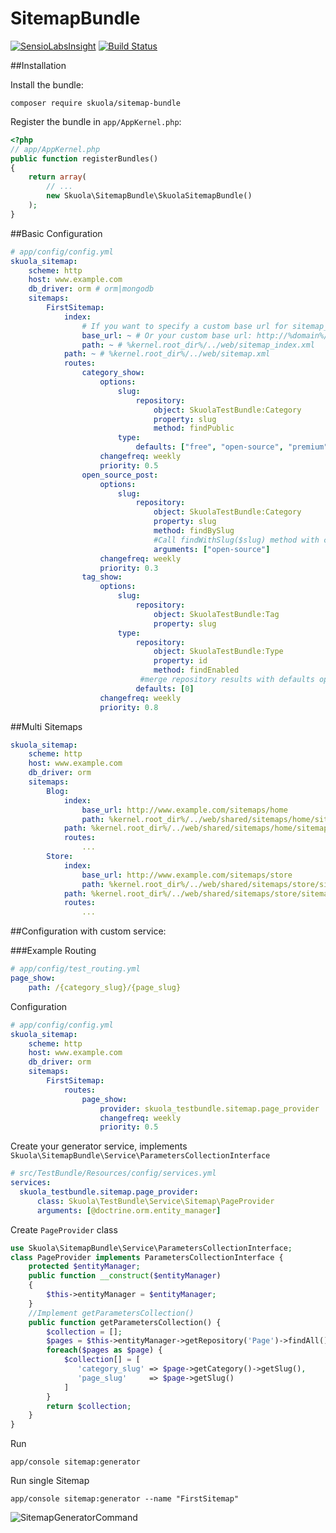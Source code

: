 # SitemapBundle
[![SensioLabsInsight](https://insight.sensiolabs.com/projects/e8e5c5e8-8536-4632-8528-796d99ed54fd/mini.png)](https://insight.sensiolabs.com/projects/e8e5c5e8-8536-4632-8528-796d99ed54fd)
[![Build Status](https://travis-ci.org/skuola/SitemapBundle.svg?branch=master)](https://travis-ci.org/skuola/SitemapBundle)

##Installation

Install the bundle:

    composer require skuola/sitemap-bundle

Register the bundle in `app/AppKernel.php`:

``` php
<?php
// app/AppKernel.php
public function registerBundles()
{
    return array(
        // ...
        new Skuola\SitemapBundle\SkuolaSitemapBundle()
    );
}
```

##Basic Configuration

``` yml
# app/config/config.yml
skuola_sitemap:
    scheme: http
    host: www.example.com
    db_driver: orm # orm|mongodb
    sitemaps:
        FirstSitemap:    
            index:
                # If you want to specify a custom base url for sitemap_index
                base_url: ~ # Or your custom base url: http://%domain%/sitemaps/home
                path: ~ # %kernel.root_dir%/../web/sitemap_index.xml
            path: ~ # %kernel.root_dir%/../web/sitemap.xml
            routes:
                category_show:
                    options:
                        slug:
                            repository:
                                object: SkuolaTestBundle:Category
                                property: slug
                                method: findPublic
                        type:
                            defaults: ["free", "open-source", "premium"]
                    changefreq: weekly
                    priority: 0.5
                open_source_post:
                    options:
                        slug:
                            repository:
                                object: SkuolaTestBundle:Category
                                property: slug
                                method: findBySlug
                                #Call findWithSlug($slug) method with custom arguments
                                arguments: ["open-source"]
                    changefreq: weekly
                    priority: 0.3
                tag_show:
                    options:
                        slug:
                            repository:
                                object: SkuolaTestBundle:Tag
                                property: slug
                        type:
                            repository:
                                object: SkuolaTestBundle:Type
                                property: id
                                method: findEnabled
                             #merge repository results with defaults options   
                            defaults: [0]
                    changefreq: weekly
                    priority: 0.8
```

##Multi Sitemaps

``` yml
skuola_sitemap:
    scheme: http
    host: www.example.com
    db_driver: orm
    sitemaps:
        Blog:
            index:
                base_url: http://www.example.com/sitemaps/home
                path: %kernel.root_dir%/../web/shared/sitemaps/home/sitemap_index.xml
            path: %kernel.root_dir%/../web/shared/sitemaps/home/sitemap.xml
            routes:
                ...
        Store:
            index:
                base_url: http://www.example.com/sitemaps/store
                path: %kernel.root_dir%/../web/shared/sitemaps/store/sitemap_index.xml
            path: %kernel.root_dir%/../web/shared/sitemaps/store/sitemap.xml
            routes:
                ...
```

##Configuration with custom service:

###Example
Routing

``` yml
# app/config/test_routing.yml
page_show: 
    path: /{category_slug}/{page_slug}
```

Configuration
``` yml
# app/config/config.yml
skuola_sitemap:
    scheme: http
    host: www.example.com
    db_driver: orm
    sitemaps:
        FirstSitemap:
            routes:
                page_show:
                    provider: skuola_testbundle.sitemap.page_provider
                    changefreq: weekly
                    priority: 0.5
```

Create your generator service, implements `Skuola\SitemapBundle\Service\ParametersCollectionInterface`

``` yml
# src/TestBundle/Resources/config/services.yml
services:
  skuola_testbundle.sitemap.page_provider:
      class: Skuola\TestBundle\Service\Sitemap\PageProvider
      arguments: [@doctrine.orm.entity_manager]
```

Create `PageProvider` class

``` php
use Skuola\SitemapBundle\Service\ParametersCollectionInterface;
class PageProvider implements ParametersCollectionInterface {
    protected $entityManager;
    public function __construct($entityManager)
    {
        $this->entityManager = $entityManager;
    }
    //Implement getParametersCollection()
    public function getParametersCollection() {
        $collection = [];
        $pages = $this->entityManager->getRepository('Page')->findAll();
        foreach($pages as $page) {
            $collection[] = [
               'category_slug' => $page->getCategory()->getSlug(),
               'page_slug'     => $page->getSlug()
            ]
        }
        return $collection;
    }
}
```

Run

`app/console sitemap:generator`

Run single Sitemap

`app/console sitemap:generator --name "FirstSitemap"`

![SitemapGeneratorCommand](https://cloud.githubusercontent.com/assets/5167596/11930198/ad15746c-a7e1-11e5-869d-6328c26bc7e4.png)
